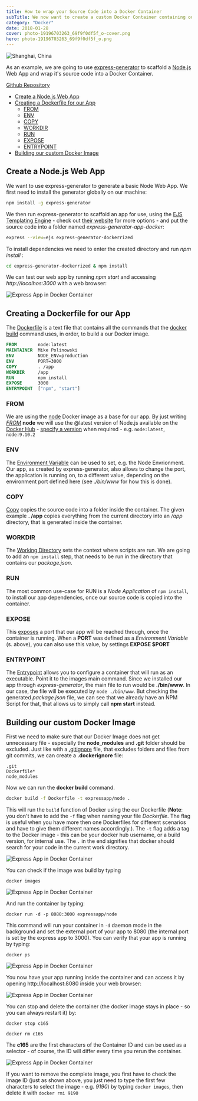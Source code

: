 ```yaml
---
title: How to wrap your Source Code into a Docker Container
subTitle: We now want to create a custom Docker Container containing our Node.js project source code by creating a Dockerfile and building an Docker Image.
category: "Docker"
date: 2018-01-28
cover: photo-19196703263_69f9f0df5f_o-cover.png
hero: photo-19196703263_69f9f0df5f_o.png
---
```


![Shanghai, China](./photo-19196703263_69f9f0df5f_o.png)

As an example, we are going to use [express-generator](https://expressjs.com/en/starter/generator.html) to scaffold a [Node.js](https://nodejs.org) Web App and wrap it's source code into a Docker Container.

[Github Repository](https://github.com/mpolinowski/express-generator-app-docker)


<!-- TOC -->

- [Create a Node.js Web App](#create-a-nodejs-web-app)
- [Creating a Dockerfile for our App](#creating-a-dockerfile-for-our-app)
  - [FROM](#from)
  - [ENV](#env)
  - [COPY](#copy)
  - [WORKDIR](#workdir)
  - [RUN](#run)
  - [EXPOSE](#expose)
  - [ENTRYPOINT](#entrypoint)
- [Building our custom Docker Image](#building-our-custom-docker-image)

<!-- /TOC -->


## Create a Node.js Web App

We want to use express-generator to generate a basic Node Web App. We first need to install the generator globally on our machine:


```bash
npm install -g express-generator
```

We then run express-generator to scaffold an app for use, using the [EJS Templating Engine](http://ejs.co) - check out [their website](https://expressjs.com/en/starter/generator.html) for more options - and put the source code into a folder named _express-generator-app-docker_:


```bash
express --view=ejs express-generator-dockerrized
```

To install dependencies we need to enter the created directory and run _npm install_ :

```bash
cd express-generator-dockerrized & npm install
```

We can test our web app by running _npm start_ and accessing _http://localhos:3000_ with a web browser:


![Express App in Docker Container](./express-dockerrized_01.png)


## Creating a Dockerfile for our App

The [Dockerfile](https://docs.docker.com/engine/reference/builder/) is a text file that contains all the commands that the [docker build](https://docs.docker.com/develop/develop-images/dockerfile_best-practices/#build-context) command uses, in order, to build a our Docker image.


```dockerfile
FROM        node:latest
MAINTAINER  Mike Polinowski
ENV         NODE_ENV=production
ENV         PORT=3000
COPY        . /app
WORKDIR     /app
RUN         npm install
EXPOSE      3000
ENTRYPOINT  ["npm", "start"]
```

### FROM

We are using the [node](https://hub.docker.com/_/node/) Docker image as a base for our app. By just writing _[FROM](https://docs.docker.com/develop/develop-images/dockerfile_best-practices/#from)_ __node__ we will use the @latest version of Node.js available on the [Docker Hub](https://hub.docker.com) - [specify a version](https://hub.docker.com/r/library/node/tags/) when required - e.g. `node:latest`, `node:9.10.2`


### ENV

The [Environment Variable](https://docs.docker.com/develop/develop-images/dockerfile_best-practices/#env) can be used to set, e.g. the Node Envrionment. Our app, as created by express-generator, also allows to change the port, the application is running on, to a different value, depending on the environment port defined here (see _./bin/www_ for how this is done).

### COPY

[Copy](https://docs.docker.com/develop/develop-images/dockerfile_best-practices/#add-or-copy) copies the source code into a folder inside the container. The given example __. /app__ copies everything from the current directory into an _/app_ directory, that is generated inside the container.


### WORKDIR

The [Working Directory](https://docs.docker.com/develop/develop-images/dockerfile_best-practices/#workdir) sets the context where scripts are run. We are going to add an `npm install` step, that needs to be run in the directory that contains our _package.json_.


### RUN

The most common use-case for RUN is a _Node Application_ of `npm install`, to install our app dependencies, once our source code is copied into the container. 


### EXPOSE

This [exposes](https://docs.docker.com/develop/develop-images/dockerfile_best-practices/#expose) a port that our app will be reached through, once the container is running. When a __PORT__ was defined as a _Environment Variable_ (s. above), you can also use this value, by settings __EXPOSE $PORT__


### ENTRYPOINT

The [Entrypoint](https://docs.docker.com/develop/develop-images/dockerfile_best-practices/#entrypoint) allows you to configure a container that will run as an executable. Point it to the images main command. Since we installed our app through _express-generator_, the main file to run would be __./bin/www__. In our case, the file will be executed by `node ./bin/www`. But checking the generated _package.json_ file, we can see that we already have an NPM Script for that, that allows us to simply call __npm start__ instead.


## Building our custom Docker Image

First we need to make sure that our Docker Image does not get unnecessary file - especially the __node\_modules__ and __.git__ folder should be excluded. Just like with a [.gitignore](https://www.gitignore.io) file, that excludes folders and files from git commits, we can create a __.dockerignore__ file:


```
.git
Dockerfile*
node_modules
```

Now we can run the __docker build__ command.

```bash
docker build -f Dockerfile -t expressapp/node .
```

This will run the `build` function of Docker using the our Dockerfile (__Note__: you don't have to add the `-f` flag when naming your file _Dockerfile_. The flag is useful when you have more then one Dockerfiles for different scenarios and have to give them different names accordingly.). The `-t` flag adds a tag to the Docker image - this can be your docker hub username, or a build version, for internal use. The `.` in the end signifies that docker should search for your code in the current work directory.


![Express App in Docker Container](./express-dockerrized_02.png)


You can check if the image was build by typing 


```
docker images
```


![Express App in Docker Container](./express-dockerrized_03.png)


And run the container by typing:

```
docker run -d -p 8080:3000 expressapp/node
```
This command will run your container in `-d` daemon mode in the background and set the external port of your app to 8080 (the internal port is set by the express app to 3000). You can verify that your app is running by typing:

```
docker ps
```


![Express App in Docker Container](./express-dockerrized_04.png)


You now have your app running inside the container and can access it by opening http://localhost:8080 inside your web browser:


![Express App in Docker Container](./express-dockerrized_05.png)


You can stop and delete the container (the docker image stays in place - so you can always restart it) by:

```
docker stop c165

docker rm c165
```

The __c165__ are the first characters of the Container ID and can be used as a selector - of course, the ID will differ every time you rerun the container.


![Express App in Docker Container](./express-dockerrized_06.png)


If you want to remove the complete image, you first have to check the image ID (just as shown above, you just need to type the first few characters to select the image - e.g. _9190_) by typing `docker images`, then delete it with `docker rmi 9190`